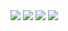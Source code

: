 <img src="https://img.shields.io/badge/nestjs-%23E0234E.svg?&style=for-the-badge&logo=nestjs&logoColor=white" />
<img src="https://img.shields.io/badge/Typescript-3178C6?style=flat-squar&logo=typescript&logoColor=White"/>
<img src="https://img.shields.io/badge/java-%23007396.svg?&style=for-the-badge&logo=java&logoColor=white" />
<img src="https://img.shields.io/badge/fastapi-%23009688.svg?&style=for-the-badge&logo=fastapi&logoColor=white" />

<!--
**git-jungmin/git-jungmin** is a ✨ _special_ ✨ repository because its `README.md` (this file) appears on your GitHub profile.

Here are some ideas to get you started:

- 🔭 I’m currently working on ...
- 🌱 I’m currently learning ...
- 👯 I’m looking to collaborate on ...
- 🤔 I’m looking for help with ...
- 💬 Ask me about ...
- 📫 How to reach me: ...
- 😄 Pronouns: ...
- ⚡ Fun fact: ...
-->
